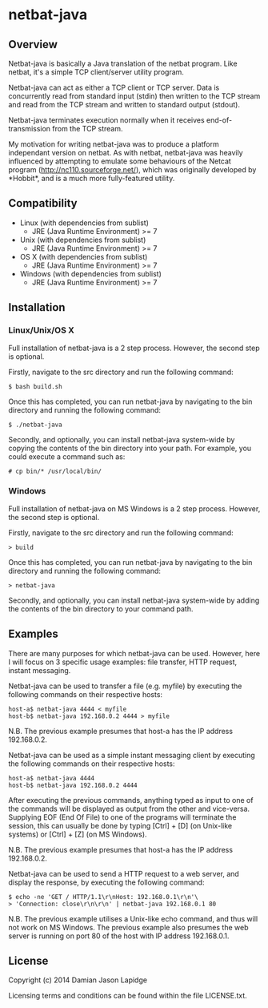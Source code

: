 netbat-java
===========

Overview
--------

Netbat-java is basically a Java translation of the netbat program. Like netbat, 
it's a simple TCP client/server utility program.

Netbat-java can act as either a TCP client or TCP server. Data is concurrently 
read from standard input (stdin) then written to the TCP stream and read from 
the TCP stream and written to standard output (stdout).

Netbat-java terminates execution normally when it receives end-of-transmission 
from the TCP stream.

My motivation for writing netbat-java was to produce a platform independant 
version on netbat. As with netbat, netbat-java was heavily influenced by 
attempting to emulate some behaviours of the Netcat program 
(http://nc110.sourceforge.net/), which was originally developed by \*Hobbit\*, 
and is a much more fully-featured utility.

Compatibility
-------------

* Linux (with dependencies from sublist)
    * JRE (Java Runtime Environment) >= 7
* Unix (with dependencies from sublist)
    * JRE (Java Runtime Environment) >= 7
* OS X (with dependencies from sublist)
    * JRE (Java Runtime Environment) >= 7
* Windows (with dependencies from sublist)
    * JRE (Java Runtime Environment) >= 7

Installation
------------

### Linux/Unix/OS X

Full installation of netbat-java is a 2 step process. However, the second step 
is optional.

Firstly, navigate to the src directory and run the following command:

    $ bash build.sh

Once this has completed, you can run netbat-java by navigating to the bin 
directory and running the following command:

    $ ./netbat-java

Secondly, and optionally, you can install netbat-java system-wide by copying 
the contents of the bin directory into your path. For example, you could 
execute a command such as:

    # cp bin/* /usr/local/bin/

### Windows

Full installation of netbat-java on MS Windows is a 2 step process. However, 
the second step is optional.

Firstly, navigate to the src directory and run the following command:

    > build

Once this has completed, you can run netbat-java by navigating to the bin 
directory and running the following command:

    > netbat-java

Secondly, and optionally, you can install netbat-java system-wide by adding the 
contents of the bin directory to your command path.

Examples
--------

There are many purposes for which netbat-java can be used. However, here I will 
focus on 3 specific usage examples: file transfer, HTTP request, instant 
messaging.

Netbat-java can be used to transfer a file (e.g. myfile) by executing the 
following commands on their respective hosts:

    host-a$ netbat-java 4444 < myfile
    host-b$ netbat-java 192.168.0.2 4444 > myfile

N.B. The previous example presumes that host-a has the IP address 192.168.0.2.

Netbat-java can be used as a simple instant messaging client by executing the 
following commands on their respective hosts:

    host-a$ netbat-java 4444
    host-b$ netbat-java 192.168.0.2 4444

After executing the previous commands, anything typed as input to one of the 
commands will be displayed as output from the other and vice-versa. Supplying 
EOF (End Of File) to one of the programs will terminate the session, this can 
usually be done by typing [Ctrl] + [D] \(on Unix-like systems\) or [Ctrl] + [Z] 
\(on MS Windows\).

N.B. The previous example presumes that host-a has the IP address 192.168.0.2.

Netbat-java can be used to send a HTTP request to a web server, and display the
response, by executing the following command:

    $ echo -ne 'GET / HTTP/1.1\r\nHost: 192.168.0.1\r\n'\
    > 'Connection: close\r\n\r\n' | netbat-java 192.168.0.1 80

N.B. The previous example utilises a Unix-like echo command, and thus will not
work on MS Windows. The previous example also presumes the web server is 
running on port 80 of the host with IP address 192.168.0.1.

License
-------

Copyright (c) 2014 Damian Jason Lapidge

Licensing terms and conditions can be found within the file LICENSE.txt.
